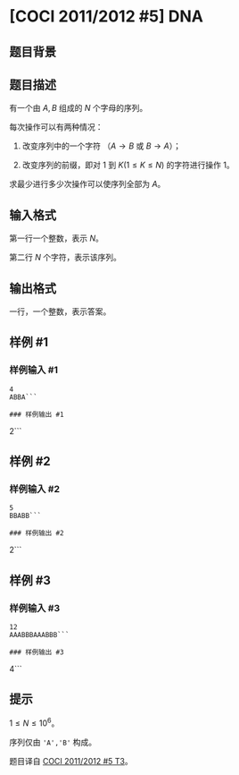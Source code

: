 # [COCI 2011/2012 #5] DNA

## 题目背景



## 题目描述

有一个由 $A,B$ 组成的 $N$ 个字母的序列。

每次操作可以有两种情况：

1. 改变序列中的一个字符 （$A\to B$ 或 $B\to A$）；

2. 改变序列的前缀，即对 $1$ 到 $K(1\le K\le N)$ 的字符进行操作 1。

求最少进行多少次操作可以使序列全部为 $A$。

## 输入格式

第一行一个整数，表示 $N$。

第二行 $N$ 个字符，表示该序列。

## 输出格式

一行，一个整数，表示答案。

## 样例 #1

### 样例输入 #1
```
4
ABBA```

### 样例输出 #1

```
2```

## 样例 #2

### 样例输入 #2
```
5
BBABB```

### 样例输出 #2

```
2```

## 样例 #3

### 样例输入 #3
```
12
AAABBBAAABBB```

### 样例输出 #3

```
4```

## 提示

$1\le N\le 10^{6}$。

序列仅由 `'A','B'` 构成。

题目译自 [COCI 2011/2012 #5 T3](https://hsin.hr/coci/archive/2011_2012/contest5_tasks.pdf)。
